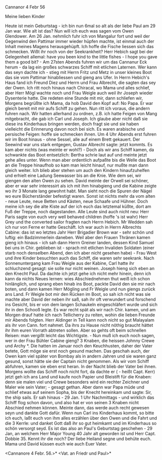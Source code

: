  Cannanor 4 Febr 56

Meine lieben Kinder

Heute ist mein Geburtstag - ich bin nun 6mal so alt als der liebe Paul am 29 Jan war. Wie alt ist das? Nun will ich euch was sagen vom Owen Glendower. Am 26 Jan. nehmlich fuhr ich von Mangalur fort und weil der Gegenwind den Pattimar immer wieder hüpfen machte, ist einmal auch der Inhalt meines Magens herausgehüpft. Ich hoffe die Fische liessen sich das schmecken. Wißt ihr noch von der Seekrankheit? Herr Hebich sagt bei der Gelegenheit allemal: have you been kind to the little fishes - I hope you gave them a good bit? - Am 27sten Abends fuhren wir um das Cannanur Eck herum - da lag ein großes schwarzes Schiff mit etlichen Laternen. Wer kann das seyn dachte ich - stieg mit Herrn Fritz und Metz in unser kleines Boot das sie vom Pattimar hinabliessen und gieng ans Ufer. In Herrn Hebich's Haus fand ich Freund Diez und Herrn und Frau Albrecht, die sagten das sey der Owen. Ich ritt noch hinaus nach Chiracal, wo Mama und alles schlief, aber Herr Mögl wachte noch und Frau Weigle auch weil ihr Joseph wieder Dysenterie hatte. Die redeten eine Stunde mit mir, dann schliefen wir, Morgens begrüßte ich Mama, da hob David den Kopf auf: No Papa. Er war gleich bereit mit mir aufs Schiff zu gehen. Nun ritt ich voraus, die andern fuhren nach. Wir hatten allerhand zu ordnen, z.B. ich hatte Feigen von Mang mitgebracht, die gab ich Carl und Joseph. Ich glaube aber nicht daß sie diese ins Kinderhaus bringen werden, doch fragt sie und sie haben vielleicht die Erinnerung davon noch bei sich. Es waren arabische und persische Feigen: hoffe sie schmecken ihnen. Um 4 Uhr Abends erst fuhren wir im Boot hinaus - ohne Sessel, alle auf einem Brett gekauert. Der Seewind war uns stark entgegen, Gustav Albrecht sagte: jetzt kommts. Es kam aber nichts (was meinte er wohl?) - Doch als wir ans Schiff kamen, da schwankte das Boot entsetzlich: Bertha schrie laut auf und meinte jetzt gehe alles unter. Wenn man aber ordentlich aufpaßte bis die Welle das Boot an die Treppe hinaufhob so kam man leicht hinauf, nur mußte man dann gleich weiter. Ich blieb aber stehen um auch den Kindern hinaufzuhelfen und erhielt eine Ladung Seewasser bis an die Knie. Wie dem sei, wir giengen den alten Owen zu sehen. David meinte der Orwell sei schöner, aber er war sehr interessirt als ich mit ihm hinabgieng und die Kabine zeigte wo ihr 3 Monate lang gewohnt habt. Man sieht noch die Spuren der Nägel wo eure Bücherständer befestigt waren. Sonst ist nichts mehr da vom alten - neue Leute, neue Betten und Kästen, neue Schaafe und Hühner. Doch meine ich sey die alte Kiste auf der ich euch das letztemal küßte, dort am Fuß der Treppe, noch dagestanden. Alle Leute sind auch nicht neu: Herr Paris sagte von euch very well behaved children (hoffe 's ist wahr) Herr Grey und the converted sailor fragten nach Herrn Hebich. Mr Wedden sah ich nur von Ferne er hatte Geschäft. Ich war auch in Herrn Albrechts Cabine: das ist wo letztes Jahr Herr Brigadier Brown war - sehr schön und luftig: ein Badzimmerlein daneben. Weil aber den Frauen Thränen kamen gieng ich hinaus - ich sah dann Herrn Greiner landen, dessen Kind Samuel bei uns in Chir. geblieben ist - sprach mit etlichen Invaliden Soldaten (einer starb noch denselben Abend, den ich aber nicht gesehen habe) - Frau West und ihre Kinder besuchten auch das Schiff, die waren sehr seekrank. Nach Sonnenuntergang kam Frau Weigle aus der Kabine, Carl hatte ihr schluchzend gesagt: sie solle nur nicht weinen. Joseph hieng sich eben an den Knecht Paul. Da dachte ich jetzt gehe ich nicht mehr hinein, denn ich kann da nichts Neues lernen: wies Abschiednehmen thut weiß ich schon hinlänglich, und sprang eben hinab ins Boot, packte David den sie mir nach boten, und dann kamen Herr Mögling und Fr Weigle und nun giengs zurück ans Land. Fr Weigle bot mir den Rücken im Boot, so sah ich nicht was sie machte aber David der neben ihr saß, sah ihr oft verwundert und forschend ins Gesicht, bis er von dem langen Schaukeln eingeschläfert wurde und sich ihr in den Schooß legte. Es war recht spät als wir nach Chir. kamen, und am Morgen drauf hatte ich nach Tellicherry zu reiten, wohin die lieben Freunde mir Abends folgten. Herr Aldinger in Tell kann noch nicht so gut Malayalam als ihr von Cann. fort nahmet. Da ihrs zu Hause nicht nöthig braucht hättet ihr ihm euren Vorrath abtreten sollen. Aber so gehts oft beim schnellen Reisen: man vergißt leicht das Wichtigste. - Nun muß ich euch noch sagen, wer in der Frau Bühler Cabine gieng? 3 Knaben, die heissen Johnny Crewe und Archy <Kerr>*. Die hatten im Januar noch den Keuchhusten, daher der Vater betete, Gott möge sie erst noch gesund machen. Das geschah auch, der Owen kam viel später von Bombay als in andern Jahren und sie waren ganz gesund, sonst hätte sie der Captain nicht genommen. Als wir vom Schiff abfuhren, kamen sie eben erst heran. In der Nacht blieb der Vater bei ihnen. Morgens wollte das Schiff noch nicht fort, da dachte er ( - heißt Capt. Kerr) jetzt geh ich ans Land und kaufe noch Papier und Bleistift für die Knaben: denn sie malen viel und Crewe besonders wird ein rechter Zeichner und Maler wie sein Vater; - gesagt gethan. Aber dann war Papa müde und schlief etwas auf seinem Sopha, bis der Knecht hereinkam und sagte: Sir, the ship sails. Er sah hinaus - 29 Jan. 1 Uhr Nachmittags - und wirklich das Schiff flog schon davon, und also hat er von seinen 3 Knaben nicht Abschied nehmen können. Meinte dann, das werde auch recht gewesen seyn und dankte Gott dafür. Wenn nun Carl ins Kinderhaus kommt, so bitte ich euch, laßt euch von ihm alles erzählen über den Owen und die Fahrt und die 3 Kerrle: und danket Gott daß ihr so gut heimkamt und im Kinderhaus so schön versorgt seyd. Es ist das also an Paul's Geburtstag geschehen - 29 Jan, an welchem Herr Major Young 40 Jahr alt geworden ist und Herr Capt. Dobbie 35. Kennt ihr die noch? Der liebe Heiland segne und behüte euch. Mama und David küssen euch wie auch  Euer Vater.

<Cannanore 4 Febr. 56.>*
<Vat. an Friedr und Paul>*

